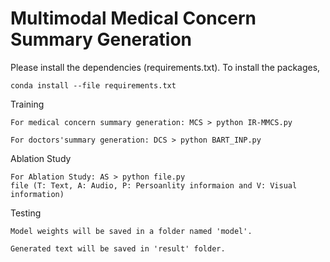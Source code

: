 # Multimodal Medical Concern Summary Generation


Please install the dependencies (requirements.txt). To install the packages, 

    conda install --file requirements.txt

Training

    For medical concern summary generation: MCS > python IR-MMCS.py

    For doctors'summary generation: DCS > python BART_INP.py
    
Ablation Study

    For Ablation Study: AS > python file.py
    file (T: Text, A: Audio, P: Persoanlity informaion and V: Visual information)

Testing 

    Model weights will be saved in a folder named 'model'.

    Generated text will be saved in 'result' folder. 








    
